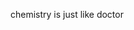 chemistry is just like doctor

<!---
tarienn/tarienn is a ✨ special ✨ repository because its `README.md` (this file) appears on your GitHub profile.
You can click the Preview link to take a look at your changes.
--->
